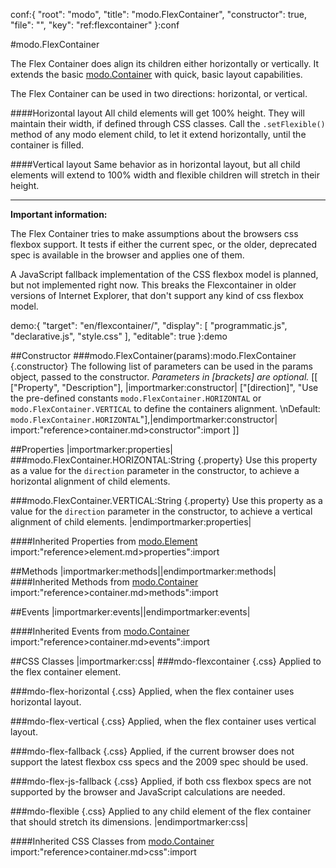 conf:{
    "root": "modo",
    "title": "modo.FlexContainer",
    "constructor": true,
    "file": "",
    "key": "ref:flexcontainer"
}:conf

#modo.FlexContainer

The Flex Container does align its children either horizontally or vertically.
It extends the basic [modo.Container](ref/container) with quick, basic layout capabilities.

The Flex Container can be used in two directions: horizontal, or vertical.

####Horizontal layout
All child elements will get 100% height. They will maintain their width, if defined through CSS classes.
Call the `.setFlexible()` method of any modo element child, to let it extend horizontally, until the container is filled.

####Vertical layout
Same behavior as in horizontal layout, but all child elements will extend to 100% width and flexible children will stretch in their height.


-------------------

__Important information:__

The Flex Container tries to make assumptions about the browsers css flexbox support.
It tests if either the current spec, or the older, deprecated spec is available in the browser and applies
one of them.

A JavaScript fallback implementation of the CSS flexbox model is planned, but not implemented right now.
This breaks the Flexcontainer in older versions of Internet Explorer, that don't support any kind of css flexbox model.

demo:{
    "target": "en/flexcontainer/",
    "display": [
        "programmatic.js",
        "declarative.js",
        "style.css"
    ],
    "editable": true
}:demo

##Constructor
###modo.FlexContainer(params):modo.FlexContainer {.constructor}
The following list of parameters can be used in the params object, passed to the constructor.
_Parameters in [brackets] are optional._
[[
["Property", "Description"],
|importmarker:constructor|
["[direction]", "Use the pre-defined constants `modo.FlexContainer.HORIZONTAL` or `modo.FlexContainer.VERTICAL` to define the containers alignment.    \nDefault: `modo.FlexContainer.HORIZONTAL`"],|endimportmarker:constructor|
import:"reference>container.md>constructor":import
]]

##Properties
|importmarker:properties|
###modo.FlexContainer.HORIZONTAL:String {.property}
Use this property as a value for the `direction` parameter in the constructor, to achieve a
horizontal alignment of child elements.

###modo.FlexContainer.VERTICAL:String {.property}
Use this property as a value for the `direction` parameter in the constructor, to achieve a
vertical alignment of child elements.
|endimportmarker:properties|

####Inherited Properties from [modo.Element](element)
import:"reference>element.md>properties":import

##Methods
|importmarker:methods||endimportmarker:methods|
####Inherited Methods from [modo.Container](container)
import:"reference>container.md>methods":import

##Events
|importmarker:events||endimportmarker:events|

####Inherited Events from [modo.Container](container)
import:"reference>container.md>events":import

##CSS Classes
|importmarker:css|
###mdo-flexcontainer {.css}
Applied to the flex container element.

###mdo-flex-horizontal {.css}
Applied, when the flex container uses horizontal layout.

###mdo-flex-vertical {.css}
Applied, when the flex container uses vertical layout.

###mdo-flex-fallback {.css}
Applied, if the current browser does not support the latest flexbox css specs and the 2009 spec should be used.

###mdo-flex-js-fallback {.css}
Applied, if both css flexbox specs are not supported by the browser and JavaScript calculations are needed.

###mdo-flexible {.css}
Applied to any child element of the flex container that should stretch its dimensions.
|endimportmarker:css|

####Inherited CSS Classes from [modo.Container](container)
import:"reference>container.md>css":import